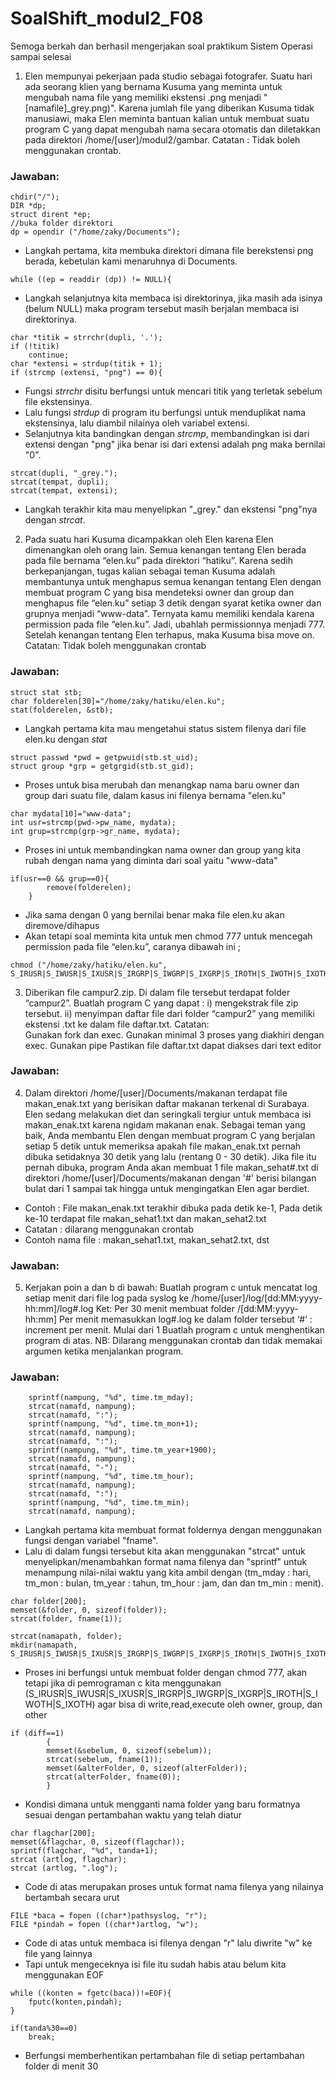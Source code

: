 # SoalShift_modul2_F08
Semoga berkah dan berhasil mengerjakan soal praktikum Sistem Operasi sampai selesai

1. Elen mempunyai pekerjaan pada studio sebagai fotografer. Suatu hari ada seorang klien yang bernama Kusuma yang meminta untuk mengubah nama file yang memiliki ekstensi .png menjadi "[namafile]_grey.png)". Karena jumlah file yang diberikan Kusuma tidak manusiawi, maka Elen meminta bantuan kalian untuk membuat suatu program C yang dapat mengubah nama secara otomatis dan diletakkan pada direktori /home/[user]/modul2/gambar.
Catatan : Tidak boleh menggunakan crontab.

<h3>Jawaban:</h3>

```
chdir("/");
DIR *dp;
struct dirent *ep;
//buka folder direktori
dp = opendir ("/home/zaky/Documents");
```

- Langkah pertama, kita membuka direktori dimana file berekstensi png berada, kebetulan kami menaruhnya di Documents.

```
while ((ep = readdir (dp)) != NULL){
```

- Langkah selanjutnya kita membaca isi direktorinya, jika masih ada isinya (belum NULL) maka program tersebut masih berjalan membaca isi direktorinya.

```
char *titik = strrchr(dupli, '.');
if (!titik)
    continue;
char *extensi = strdup(titik + 1);
if (strcmp (extensi, "png") == 0){
```
- Fungsi *strrchr* disitu berfungsi untuk mencari titik yang terletak sebelum file ekstensinya.
- Lalu fungsi *strdup* di program itu berfungsi untuk menduplikat nama ekstensinya, lalu diambil nilainya oleh variabel extensi.
- Selanjutnya kita bandingkan dengan *strcmp*, membandingkan isi dari extensi dengan "png" jika benar isi dari extensi adalah png maka bernilai "0".

```
strcat(dupli, "_grey.");
strcat(tempat, dupli);
strcat(tempat, extensi);
```
- Langkah terakhir kita mau menyelipkan  "_grey." dan ekstensi "png"nya dengan *strcat*.

 
 2. Pada suatu hari Kusuma dicampakkan oleh Elen karena Elen dimenangkan oleh orang lain. Semua kenangan tentang Elen berada pada file bernama “elen.ku” pada direktori “hatiku”. Karena sedih berkepanjangan, tugas kalian sebagai teman Kusuma adalah membantunya untuk menghapus semua kenangan tentang Elen dengan membuat program C yang bisa mendeteksi owner dan group dan menghapus file “elen.ku” setiap 3 detik dengan syarat ketika owner dan grupnya menjadi “www-data”. Ternyata kamu memiliki kendala karena permission pada file “elen.ku”. Jadi, ubahlah permissionnya menjadi 777. Setelah kenangan tentang Elen terhapus, maka Kusuma bisa move on.
Catatan: Tidak boleh menggunakan crontab

<h3>Jawaban:</h3>

```
struct stat stb;
char folderelen[30]="/home/zaky/hatiku/elen.ku";
stat(folderelen, &stb);
```
- Langkah pertama kita mau mengetahui status sistem filenya dari file elen.ku dengan *stat* 

```
struct passwd *pwd = getpwuid(stb.st_uid);
struct group *grp = getgrgid(stb.st_gid);
```
- Proses untuk bisa merubah dan menangkap nama baru owner dan group dari suatu file, dalam kasus ini filenya bernama "elen.ku"

```
char mydata[10]="www-data";
int usr=strcmp(pwd->pw_name, mydata);
int grup=strcmp(grp->gr_name, mydata);
```
- Proses ini untuk membandingkan nama owner dan group yang kita rubah dengan nama yang diminta dari soal yaitu "www-data"

```
if(usr==0 && grup==0){
		remove(folderelen);
	}
```
- Jika sama dengan 0 yang bernilai benar maka file elen.ku akan diremove/dihapus
- Akan tetapi soal meminta kita untuk men chmod 777 untuk mencegah permission pada file “elen.ku”, caranya dibawah ini ;

```
chmod ("/home/zaky/hatiku/elen.ku",  S_IRUSR|S_IWUSR|S_IXUSR|S_IRGRP|S_IWGRP|S_IXGRP|S_IROTH|S_IWOTH|S_IXOTH);
```

  3. Diberikan file campur2.zip. Di dalam file tersebut terdapat folder “campur2”. 
Buatlah program C yang dapat :
i)  mengekstrak file zip tersebut.
ii) menyimpan daftar file dari folder “campur2” yang memiliki ekstensi .txt ke dalam file daftar.txt. 
Catatan:  
Gunakan fork dan exec.
Gunakan minimal 3 proses yang diakhiri dengan exec.
Gunakan pipe
Pastikan file daftar.txt dapat diakses dari text editor

<h3>Jawaban:</h3>
  
  4. Dalam direktori /home/[user]/Documents/makanan terdapat file makan_enak.txt yang berisikan daftar makanan terkenal di Surabaya. Elen sedang melakukan diet dan seringkali tergiur untuk membaca isi makan_enak.txt karena ngidam makanan enak. Sebagai teman yang baik, Anda membantu Elen dengan membuat program C yang berjalan setiap 5 detik untuk memeriksa apakah file makan_enak.txt pernah dibuka setidaknya 30 detik yang lalu (rentang 0 - 30 detik).
Jika file itu pernah dibuka, program Anda akan membuat 1 file makan_sehat#.txt di direktori /home/[user]/Documents/makanan dengan '#' berisi bilangan bulat dari 1 sampai tak hingga untuk mengingatkan Elen agar berdiet.
- Contoh : File makan_enak.txt terakhir dibuka pada detik ke-1, Pada detik ke-10 terdapat file makan_sehat1.txt dan makan_sehat2.txt
- Catatan : dilarang menggunakan crontab
- Contoh nama file : makan_sehat1.txt, makan_sehat2.txt, dst

<h3>Jawaban:</h3>
  
  5. Kerjakan poin a dan b di bawah:
Buatlah program c untuk mencatat log setiap menit dari file log pada syslog ke /home/[user]/log/[dd:MM:yyyy-hh:mm]/log#.log
Ket:
Per 30 menit membuat folder /[dd:MM:yyyy-hh:mm]
Per menit memasukkan log#.log ke dalam folder tersebut
‘#’ : increment per menit. Mulai dari 1
Buatlah program c untuk menghentikan program di atas.
NB: Dilarang menggunakan crontab dan tidak memakai argumen ketika menjalankan program.

<h3>Jawaban:</h3>

```
    sprintf(nampung, "%d", time.tm_mday);
    strcat(namafd, nampung);
    strcat(namafd, ":");
    sprintf(nampung, "%d", time.tm_mon+1);
    strcat(namafd, nampung);
    strcat(namafd, ":");
    sprintf(nampung, "%d", time.tm_year+1900);
    strcat(namafd, nampung);
    strcat(namafd, "-");
    sprintf(nampung, "%d", time.tm_hour);
    strcat(namafd, nampung);
    strcat(namafd, ":");
    sprintf(nampung, "%d", time.tm_min);
    strcat(namafd, nampung);
```
- Langkah pertama kita membuat format foldernya dengan menggunakan fungsi dengan variabel "fname".
- Lalu di dalam fungsi tersebut kita akan menggunakan "strcat" untuk menyelipkan/menambahkan format nama filenya dan "sprintf" untuk menampung nilai-nilai waktu yang kita ambil dengan (tm_mday : hari, tm_mon : bulan, tm_year : tahun, tm_hour : jam, dan dan tm_min : menit).

```
char folder[200];
memset(&folder, 0, sizeof(folder));
strcat(folder, fname(1));

strcat(namapath, folder);
mkdir(namapath, S_IRUSR|S_IWUSR|S_IXUSR|S_IRGRP|S_IWGRP|S_IXGRP|S_IROTH|S_IWOTH|S_IXOTH);
```
- Proses ini berfungsi untuk membuat folder dengan chmod 777, akan tetapi jika di pemrograman c kita menggunakan (S_IRUSR|S_IWUSR|S_IXUSR|S_IRGRP|S_IWGRP|S_IXGRP|S_IROTH|S_IWOTH|S_IXOTH) agar bisa di write,read,execute oleh owner, group, dan other

```
if (diff==1)
	    {
		memset(&sebelum, 0, sizeof(sebelum));
		strcat(sebelum, fname(1));
		memset(&alterFolder, 0, sizeof(alterFolder));
		strcat(alterFolder, fname(0));
	    }
```
- Kondisi dimana untuk mengganti nama folder yang baru formatnya sesuai dengan pertambahan waktu yang telah diatur

```
char flagchar[200];
memset(&flagchar, 0, sizeof(flagchar));
sprintf(flagchar, "%d", tanda+1);
strcat (artlog, flagchar);
strcat (artlog, ".log");
```
- Code di atas merupakan proses untuk format nama filenya yang nilainya bertambah secara urut

```
FILE *baca = fopen ((char*)pathsyslog, "r");
FILE *pindah = fopen ((char*)artlog, "w");
```
- Code di atas untuk membaca isi filenya dengan "r" lalu diwrite "w" ke file yang lainnya
- Tapi untuk mengeceknya isi file itu sudah habis atau belum kita menggunakan EOF
```
while ((konten = fgetc(baca))!=EOF){
	fputc(konten,pindah);
}
```
```
if(tanda%30==0)
	break;
```
- Berfungsi memberhentikan pertambahan file di setiap pertambahan folder di menit 30
